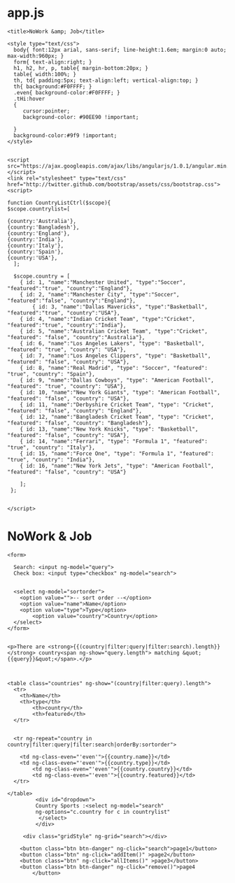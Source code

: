 app.js
======
<!doctype html>
 
<html lang="en">
  <head>
    <meta charset="utf-8">
 
    <title>NoWork &amp; Job</title>
 
    <style type="text/css">
      body{ font:12px arial, sans-serif; line-height:1.6em; margin:0 auto; max-width:960px; }
      form{ text-align:right; }
      h1, h2, hr, p, table{ margin-bottom:20px; }
      table{ width:100%; }
      th, td{ padding:5px; text-align:left; vertical-align:top; }
      th{ background:#F0FFFF; }
      .even{ background-color:#F0FFFF; }
	  .tHi:hover
	  {
	     cursor:pointer;
		 background-color: #90EE90 !important;	 
	   
	  }
	  background-color:#9f9 !important;
    </style>
 
    
    <script src="https://ajax.googleapis.com/ajax/libs/angularjs/1.0.1/angular.min.js"></script>
	<link rel="stylesheet" type="text/css" href="http://twitter.github.com/bootstrap/assets/css/bootstrap.css">
	<script>
    
    function CountryListCtrl($scope){
    $scope.countrylist=[
    
    {country:'Australia'},
    {country:'Bangladesh'},
    {country:'England'},
    {country:'India'},
    {country:'Italy'},
    {country:'Spain'},
    {country:'USA'},
      ];
     
      $scope.country = [
        { id: 1, "name":"Manchester United", "type":"Soccer", "featured":"true", "country":"England"},
        { id: 2, "name":"Manchester City", "type":"Soccer", "featured":"false", "country":"England"},
		    { id: 3, "name":"Dallas Mavericks", "type":"Basketball", "featured":"true", "country":"USA"},
        { id: 4, "name":"Indian Cricket Team", "type":"Cricket", "featured":"true", "country":"India"},
        { id: 5, "name":"Australian Cricket Team", "type":"Cricket", "featured": "false", "country":"Australia"},
        { id: 6, "name":"Los Angeles Lakers", "type": "Basketball", "featured": "true", "country": "USA"},
        { id: 7, "name":"Los Angeles Clippers", "type": "Basketball", "featured": "false", "country": "USA"},
        { id: 8, "name":"Real Madrid", "type": "Soccer", "featured": "true", "country": "Spain"},
        { id: 9, "name":"Dallas Cowboys", "type": "American Football", "featured": "true", "country": "USA"},
        { id: 10, "name":"New York Giants", "type": "American Football", "featured": "false", "country": "USA"},
        { id: 11, "name":"Derbyshire Cricket Team", "type": "Cricket", "featured": "false", "country": "England"},
        { id: 12, "name":"Bangladesh Cricket Team", "type": "Cricket", "featured": "false", "country": "Bangladesh"},
        { id: 13, "name":"New York Knicks", "type": "Basketball", "featured": "false", "country": "USA"},
        { id: 14, "name":"Ferrari", "type": "Formula 1", "featured": "true", "country": "Italy"},
        { id: 15, "name":"Force One", "type": "Formula 1", "featured": "true", "country": "India"},
        { id: 16, "name":"New York Jets", "type": "American Football", "featured": "false", "country": "USA"}
		
		];
     };		
			
	   
	</script>
	
  </head>
  
 
  
  <body ng-app ng-controller="CountryListCtrl">
    <h1>NoWork &amp; Job</h1>
  	  
    
    <form>
      
      Search: <input ng-model="query">
      Check box: <input type="checkbox" ng-model="search">
 
      
      <select ng-model="sortorder">
        <option value="">-- sort order --</option>
        <option value="name">Name</option>
        <option value="type">Type</option>
	    	<option value="country">Country</option>
      </select>
    </form>
    
    
    <p>There are <strong>{{(country|filter:query|filter:search).length}}</strong> country<span ng-show="query.length"> matching &quot;{{query}}&quot;</span>.</p>
    
     
    
    <table class="countries" ng-show="(country|filter:query).length">
      <tr>
        <th>Name</th>
        <th>type</th>
		    <th>country</th>
		    <th>featured</th>
      </tr>
 
      
      <tr ng-repeat="country in country|filter:query|filter:search|orderBy:sortorder">
        
        <td ng-class-even="'even'">{{country.name}}</td>
        <td ng-class-even="'even'">{{country.type}}</td>
		    <td ng-class-even="'even'">{{country.country}}</td>
		    <td ng-class-even="'even'">{{country.featured}}</td>
      </tr>
  
    </table>
             <div id="dropdown">
             Country Sports :<select ng-model="search"
             ng-options="c.country for c in countrylist"
              </select>
             </div>
            
         <div class="gridStyle" ng-grid="search"></div>
		
        <button class="btn btn-danger" ng-click="search">page1</button>
        <button class="btn" ng-click="addItem()" >page2</button>
        <button class="btn" ng-click="allItems()" >page3</button>
        <button class="btn btn-danger" ng-click="remove()">page4
            </button>
    
	
	
  </body>
</html>
